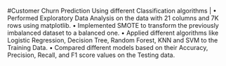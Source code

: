  #Customer Churn Prediction Using different Classification algorithms | 
 • Performed Exploratory Data Analysis on the data with 21 columns and 7K rows using matplotlib.
 • Implemented SMOTE to transform the previously imbalanced dataset to a balanced one.
 • Applied different algorithms like Logistic Regression, Decision Tree, Random Forest, KNN and SVM
 to the Training Data.
 • Compared different models based on their Accuracy, Precision, Recall, and F1 score values on the
 Testing data.
